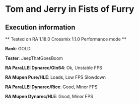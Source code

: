 # Tom and Jerry in Fists of Furry 

## Execution information


** Tested on RA 1.18.0 Crossmix 1.1.0 Performance mode **


**Rank**: GOLD


**Tester**: JeepThatGoesBoom



**RA ParaLLEl Dynarec/Gln64**: Ok, Unstable FPS


**RA Mupen Pure/HLE**: Loads, Low FPS Slowdown


**RA ParaLLEl Dynarec/Rice**: Good, Minor FPS


**RA Mupen Dynarec/HLE**: Good, Minor FPS